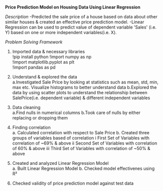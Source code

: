 **Price Prediction Model on Housing Data Using Linear Regression**

*Description*
-Predicted the sale price of a house based on data about other similar houses & created an effective price prediction model. 
-Linear Regression can be used to predict value of dependent variable 'Sales' (i.e. Y) based on one or more independent variables(i.e. X). 



*Problem Solving Framework*
1. Imported data & necessary libraries                                                                    
   !pip install python
   !import numpy as np   
   !import matplotlib.pyplot as plt  
   !import pandas as pd  

2. Understand & explored the data                                         
   a.Investigated Sale Price by looking at statistics such as mean, std, min, max etc. Visualize histograms to better understand data
   b.Explored the data by using scatter plots to understand the relationship between SalePrice(i.e. dependent variable) & different independent variables

3. Data cleaning                                    
   a.Find nulls in numerical columns
   b.Took care of nulls by either replacing or dropping them
   
4. Finding correlation                                                       
   a. Calculated correlation with respect to Sale Price
   b. Created three groups of variables based of correlation
      i First Set of Variables with correlation of ~69% & above
      ii Second Set of Variables with correlation of 60% & above
      iii Third Set of Variables with correlation of ~50% & above

5. Created and analyzed Linear Regression Model                                            
   a. Built Linear Regression Model 
   b. Checked model effectivenes using R²

6. Checked validity of price prediction model against test data                                                                             
   
